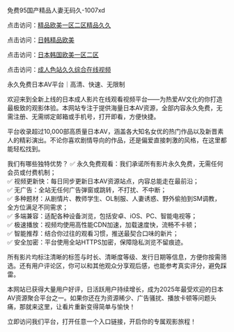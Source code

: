 免费95国产精品人妻无码久-1007xd

点击访问：<a href="https://heiliaowzu4ur.pages.dev/">精品欧美一区二区精品久久</a>

点击访问：<a href="https://heiliaozj3tjd.pages.dev/">日韩精品欧美</a>

点击访问：<a href="https://heiliaoga6s9v.pages.dev/">日本韩国欧美一区二区</a>

点击访问：<a href="https://heiliaoe8ajia.pages.dev/">成人色站久久综合在线视频</a>

永久免费日本AV平台｜高清、快速、无限制

欢迎来到全新上线的日本成人影片在线观看视频平台——为热爱AV文化的你打造最极致的观影体验。本网站专注于提供海量日本AV资源，全部内容永久免费，无需注册、无需绑定邮箱或手机号，打开即看，方便快捷。

平台收录超过10,000部高质量日本AV，涵盖各大知名女优的热门作品以及新晋素人的精彩演出。不论你喜欢剧情导向的作品，还是偏爱直接刺激的风格，在这里都能轻松找到。

我们有哪些独特优势？
✅ 永久免费观看：我们承诺所有影片永久免费，无需任何会员或付费机制；  
✅ 视频更新快：每日同步更新日本AV资源站点，内容总能走在最前沿；  
✅ 无广告：全站无任何广告弹窗或跳转，不打扰、不中断；  
✅ 多种题材：从剧情片、教师学生、OL制服、人妻诱惑、野外偷拍到SM调教，全方位满足不同需求；  
✅ 多端兼容：适配各种设备浏览，包括安卓、iOS、PC、智能电视等；  
✅ 极速播放：视频均使用高性能CDN加速，加载速度快，流畅不卡顿；  
✅ 智能推荐：结合你过往的观看习惯，推送最契合口味的新片；  
✅ 安全加密：平台使用全站HTTPS加密，保障隐私浏览不留痕迹。

所有影片均标注清晰的标签与时长、清晰度等级、发行日期等信息，方便你按需筛选。还有用户评论区，你可以和其他观众分享观后感，也能参考真实评分，避免踩雷。

本网站已获得大量用户好评，日活跃用户持续增长，成为2025年最受欢迎的日本AV资源聚合平台之一。如果你还在为资源稀少、广告骚扰、播放卡顿等问题头痛，那就来这里，让看片重新变得简单与愉快！

立即访问我们平台，打开任意一个入口链接，开启你的专属观影旅程！

<span style="display:none;">[Canonical link]( https://github.com/xd0851/riben14717 ）</span>
